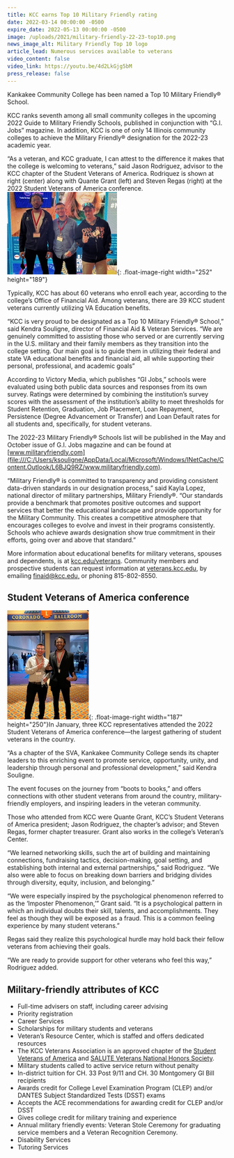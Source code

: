 ```yaml
---
title: KCC earns Top 10 Military Friendly rating
date: 2022-03-14 00:00:00 -0500
expire_date: 2022-05-13 00:00:00 -0500
image: /uploads/2021/military-friendly-22-23-top10.png
news_image_alt: Military Friendly Top 10 logo
article_lead: Numerous services available to veterans
video_content: false
video_link: https://youtu.be/4d2LkGjg5bM
press_release: false
---
```

Kankakee Community College has been named a Top 10 Military Friendly&reg; School.

KCC ranks seventh among all small community colleges in the upcoming 2022 Guide to Military Friendly Schools, published in conjunction with “G.I. Jobs” magazine. In addition, KCC is one of only 14 Illinois community colleges to achieve the Military Friendly&reg; designation for the 2022-23 academic year.

“As a veteran, and KCC graduate, I can attest to the difference it makes that the college is welcoming to veterans,” said Jason Rodriguez, advisor to the KCC chapter of the Student Veterans of America. Rodriquez is shown at right (center) along with Quante Grant (left) and Steven Regas (right) at the 2022 Student Veterans of America conference.![](/uploads/2021/grant-rodriguez-regas-at-student-veterans-convention252x189.jpg){: .float-image-right width="252" height="189"}

Typically, KCC has about 60 veterans who enroll each year, according to the college’s Office of Financial Aid. Among veterans, there are 39 KCC student veterans currently utilizing VA Education benefits.

“KCC is very proud to be designated as a Top 10 Military Friendly&reg; School,” said Kendra Souligne, director of Financial Aid & Veteran Services. “We are genuinely committed to assisting those who served or are currently serving in the U.S. military and their family members as they transition into the college setting. Our main goal is to guide them in utilizing their federal and state VA educational benefits and financial aid, all while supporting their personal, professional, and academic goals”

According to Victory Media, which publishes “GI Jobs,” schools were evaluated using both public data sources and responses from its own survey. Ratings were determined by combining the institution’s survey scores with the assessment of the institution’s ability to meet thresholds for Student Retention, Graduation, Job Placement, Loan Repayment, Persistence (Degree Advancement or Transfer) and Loan Default rates for all students and, specifically, for student veterans.

The 2022-23 Military Friendly&reg; Schools list will be published in the May and October issue of G.I. Jobs magazine and can be found at [www.militaryfriendly.com](file:///C:/Users/ksouligne/AppData/Local/Microsoft/Windows/INetCache/Content.Outlook/L6BJQ9RZ/www.militaryfriendly.com).

“Military Friendly&reg; is committed to transparency and providing consistent data-driven standards in our designation process,” said Kayla Lopez, national director of military partnerships, Military Friendly&reg;. “Our standards provide a benchmark that promotes positive outcomes and support services that better the educational landscape and provide opportunity for the Military Community. This creates a competitive atmosphere that encourages colleges to evolve and invest in their programs consistently. Schools who achieve awards designation show true commitment in their efforts, going over and above that standard.”

More information about educational benefits for military veterans, spouses and dependents, is at [kcc.edu/veterans](mailto:kcc.edu/veterans). Community members and prospective students can request information at [veterans.kcc.edu](http://veterans.kcc.edu), by emailing [finaid@kcc.edu](mailto:finaid@kcc.edu)<u>,</u> or phoning 815-802-8550.

## Student Veterans of America conference

![](/uploads/2021/rodriguez-grant-at-student-veterans-convention250x187.jpg){: .float-image-right width="187" height="250"}In January, three KCC representatives attended the 2022 Student Veterans of America conference—the largest gathering of student veterans in the country.

“As a chapter of the SVA, Kankakee Community College sends its chapter leaders to this enriching event to promote service, opportunity, unity, and leadership through personal and professional development,” said Kendra Souligne.

The event focuses on the journey from “boots to books,” and offers connections with other student veterans from around the country, military-friendly employers, and inspiring leaders in the veteran community.

Those who attended from KCC were Quante Grant, KCC’s Student Veterans of America president; Jason Rodriguez, the chapter’s advisor; and Steven Regas, former chapter treasurer. Grant also works in the college’s Veteran’s Center.

“We learned networking skills, such the art of building and maintaining connections, fundraising tactics, decision-making, goal setting, and establishing both internal and external partnerships,” said Rodriguez. “We also were able to focus on breaking down barriers and bridging divides through diversity, equity, inclusion, and belonging.”

“We were especially inspired by the psychological phenomenon referred to as the ‘Imposter Phenomenon,’” Grant said. “It is a psychological pattern in which an individual doubts their skill, talents, and accomplishments. They feel as though they will be exposed as a fraud. This is a common feeling experience by many student veterans.”

Regas said they realize this psychological hurdle may hold back their fellow veterans from achieving their goals.

“We are ready to provide support for other veterans who feel this way,” Rodriguez added.

## **Military-friendly attributes of KCC**

* Full-time advisers on staff, including career advising
* Priority registration
* Career Services
* Scholarships for military students and veterans
* Veteran’s Resource Center, which is staffed and offers dedicated resources
* The KCC Veterans Association is an approved chapter of the [Student Veterans of America](http://studentveterans.org/) and [SALUTE Veterans National Honors Society](https://salute.colostate.edu/).
* Military students called to active service return without penalty
* In-district tuition for CH. 33 Post 9/11 and CH. 30 Montgomery GI Bill recipients
* Awards credit for College Level Examination Program (CLEP) and/or DANTES Subject Standardized Tests (DSST) exams
* Accepts the ACE recommendations for awarding credit for CLEP and/or DSST
* Gives college credit for military training and experience
* Annual military friendly events: Veteran Stole Ceremony for graduating service members and a Veteran Recognition Ceremony.
* Disability Services
* Tutoring Services
